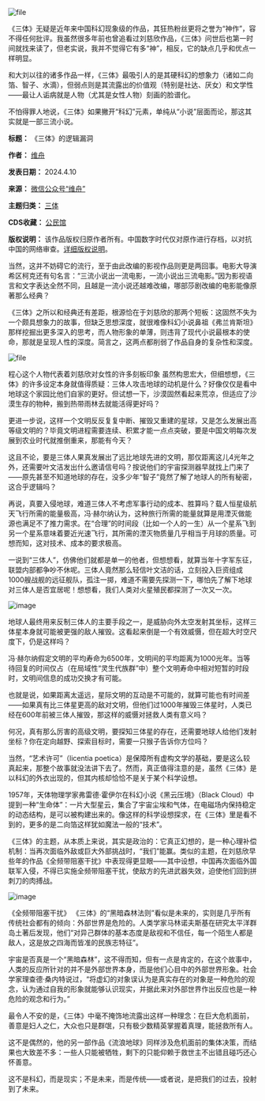 ![file](https://chinadigitaltimes.net/chinese/files/2024/04/image-1712749490958.png)


《三体》无疑是近年来中国科幻现象级的作品，其狂热粉丝更将之誉为“神作”，容不得任何批评。我虽然很多年前也曾追看过刘慈欣作品，《三体》问世后也第一时间就找来读了，但老实说，我并不觉得它有多“神”，相反，它的缺点几乎和优点一样明显。


和大刘以往的诸多作品一样，《三体》最吸引人的是其硬科幻的想象力（诸如二向箔、智子、水滴），但弱点则是其流露出的价值观（特别是社达、厌女）和文学性——最让人诟病就是人物（尤其是女性人物）刻画的脸谱化。


不怕得罪人地说，《三体》如果撇开“科幻”元素，单纯从“小说”层面而论，那这其实就是一部三流小说。




**标题：** 《三体》的逻辑漏洞  

**作者：** [维舟](https://chinadigitaltimes.net/space/维舟)  

**发表日期：** 2024.4.10  

**来源：** [微信公众号“维舟”](https://web.archive.org/web/https://mp.weixin.qq.com/s/1Y9vcYv_ciK27Ufufs1xAQ)  

**主题归类：** [三体](https://chinadigitaltimes.net/space/三体)  

**CDS收藏：** [公民馆](https://chinadigitaltimes.net/space/%E5%85%AC%E6%B0%91%E9%A6%86)  

**版权说明：** 该作品版权归原作者所有。中国数字时代仅对原作进行存档，以对抗中国的网络审查。[详细版权说明](https://chinadigitaltimes.net/chinese/copyright)。


当然，这并不妨碍它的流行，至于由此改编的影视作品则更是两回事。电影大导演希区柯克还有句名言：“三流小说出一流电影，一流小说出三流电影。”因为影视语言和文字表达全然不同，且越是一流小说还越难改编，哪部莎剧改编的电影能像原著那么经典？


《三体》之所以和经典还有差距，根源恰在于刘慈欣的那两个短板：这固然不失为一个颇具想象力的故事，但缺乏思想深度，就很难像科幻小说鼻祖《弗兰肯斯坦》那样挖掘出更多深入的思考，而人物形象的单薄，则违背了现代小说最根本的使命，那就是呈现人性的深度。简言之，这两点都削弱了作品自身的复杂性和深度。


![file](https://chinadigitaltimes.net/chinese/files/2024/04/image-1712749508383.png)  

程心这个人物代表着刘慈欣对女性的许多刻板印象
虽然构思宏大，但细想想，《三体》的许多设定本身就值得质疑：三体人攻击地球的动机是什么？好像仅仅是看中地球这个家园比他们自家的更好。但试想一下，沙漠固然看起来荒凉，但适应了沙漠生存的物种，搬到热带雨林去就能活得更好吗？


更进一步说，这样一个文明反反复复中断、摧毁又重建的星球，又是怎么发展出高等级文明的？毕竟文明进程需要连续、积累才能一点点突破，要是中国文明每次发展到农业时代就推倒重来，那能有今天？


这且不论，要是三体人果真发展出了远比地球先进的文明，那仅距离这儿4光年之外，还需要叶文洁发出什么邀请信号吗？按说他们的宇宙探测器早就找上门来了——原先甚至不知道地球的存在，没多少年“智子”竟然了解了地球人的所有秘密，这合乎逻辑吗？


再说，真要入侵地球，难道三体人不考虑军事行动的成本、胜算吗？载人恒星级航天飞行所需的能量极高，冯·赫尔纳认为，这种旅行所需的能量就算是用湮灭做能源也满足不了推力需求。在“合理”的时间段（比如一个人的一生）从一个星系飞到另一个星系意味着要近光速飞行，其所需的湮灭物质量几乎相当于月球的质量。可想而知，这对技术、成本的要求极高。


一说到“三体人”，仿佛他们就都是单一的他者，但想想看，就算当年十字军东征，联盟内部都争吵不休呢。三体人竟然那么轻信叶文洁的话，立刻投入巨资组成1000艘战舰的远征舰队，孤注一掷，难道不需要先探测一下，哪怕先了解下地球对三体人是否宜居呢！想想看，我们人类对火星殖民都探测了一次又一次。


![image](https://chinadigitaltimes.net/chinese/files/2024/04/post-706707-66167cb139a5e.)


地球人最终用来反制三体人的主要手段之一，是威胁向外太空发射其坐标，这样三体星本身就可能被更强的敌人摧毁。这看起来倒是一个有效威慑，但在超大时空尺度下，仍是这样吗？


冯·赫尔纳假定文明的平均寿命为6500年，文明间的平均距离为1000光年。当等待回复的时间仅占（在局域性“灵生代族群”中）整个文明寿命中相对短暂的时段时，文明间信息的成功交换才有可能。


也就是说，如果距离太遥远，星际文明的互动是不可能的，就算可能也有时间差——如果真有比三体星更高的敌对文明，但他们过1000年摧毁三体星时，人类已经在600年前被三体人摧毁，那这样的威慑对拯救人类有意义吗？


何况，真有那么厉害的高级文明，要探知三体星的存在，还需要地球人给他们发射坐标？你在定向越野、探索目标时，需要一只猴子告诉你方位吗？


当然，“艺术许可”（licentia poetica）是保障所有虚构文学的基础，要是这么较真起来，那整个故事就没法讲下去了。然而，真正值得注意的是，虽然《三体》是以科幻的外衣出现的，但其内核却恰恰不是关于某个科学设想。


1957年，天体物理学家弗雷德·霍伊尔在科幻小说《黑云压境》（Black Cloud）中提到一种“生命体”：一片大型星云，集合了宇宙尘埃和气体，在电磁场内保持稳定的动态结构，是可以被构建出来的。像这样的科学设想探求，在《三体》里是看不到的，更多的是二向箔这样犹如魔法一般的“技术”。


《三体》的主题，从本质上来说，其实是政治的：它真正幻想的，是一种心理补偿机制：当再次面临外敌或巨大外部挑战时，“我们”能赢。类似的主题，在刘慈欣早些年的作品《全频带阻塞干扰》中表现得更显眼——其中设想，中国再次面临外国联军入侵，不得已实施全频带阻塞干扰，使敌方的先进武器失效，迫使他们回到拼刺刀的肉搏战。


![image](https://chinadigitaltimes.net/chinese/files/2024/04/post-706707-66167cb1551cf.png)  

《全频带阻塞干扰》
《三体》的“黑暗森林法则”看似是未来的，实则是几乎所有传统社会都有的倾向：外部世界是危险的。人类学家马林诺夫斯基在研究太平洋群岛土著后发现，他们“对异己群体的基本态度是敌视和不信任，每一个陌生人都是敌人，这是放之四海而皆准的民族志特征”。


宇宙是否真是一个“黑暗森林”，这不得而知，但有一点是肯定的，在这个故事中，人类的反应所针对的并不是外部世界本身，而是他们心目中的外部世界形象。社会学家理查德·桑内特说过，“将虚幻的对象误认为是真实存在的对象是一种危险的观念，认为通过自我的形象就能够认识现实，并据此来对外部世界作出反应也是一种危险的观念和行为。”


最令人不安的是，《三体》中毫不掩饰地流露出这样一种理念：在巨大危机面前，善意是妇人之仁，大众也只是群氓，只有极少数精英掌握着真理，能拯救所有人。


这不是偶然的，他的另一部作品《流浪地球》同样涉及危机面前的集体决策，而结果也大致差不多：一些人只能被牺牲，剩下的只能仰赖于救世主不出错且碰巧还心怀善意。


这不是科幻，而是现实；不是未来，而是传统——或者说，是把我们的过去，投射到了未来。





